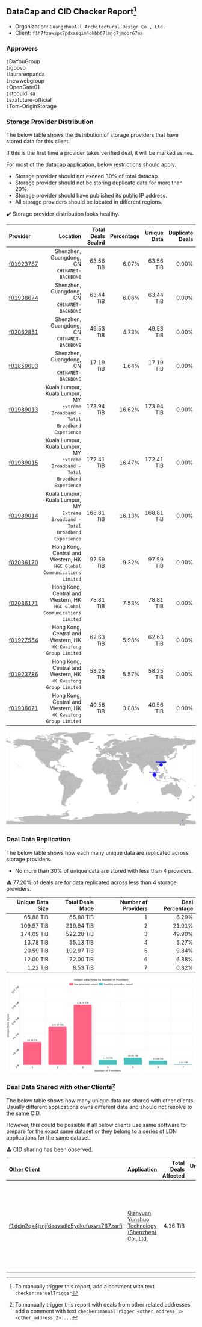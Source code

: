 ## DataCap and CID Checker Report[^1]
 - Organization: `GuangzhouAll Architectural Design Co., Ltd.`
 - Client: `f1h7fzawspx7pdxasqim4okbb67lmjg7jmoor67ma`
### Approvers
`1`DaYouGroup<br/>`1`igoovo<br/>`1`laurarenpanda<br/>`1`newwebgroup<br/>`1`OpenGate01<br/>`1`stcouldlisa<br/>`1`sxxfuture-official<br/>`1`Tom-OriginStorage

### Storage Provider Distribution
The below table shows the distribution of storage providers that have stored data for this client.

If this is the first time a provider takes verified deal, it will be marked as `new`.

For most of the datacap application, below restrictions should apply.
 - Storage provider should not exceed 30% of total datacap.
 - Storage provider should not be storing duplicate data for more than 20%.
 - Storage provider should have published its public IP address.
 - All storage providers should be located in different regions.

✔️ Storage provider distribution looks healthy.

| Provider                                              |                                                                            Location | Total Deals Sealed | Percentage | Unique Data | Duplicate Deals |
| :---------------------------------------------------- | ----------------------------------------------------------------------------------: | -----------------: | ---------: | ----------: | --------------: |
| [f01923787](https://filfox.info/en/address/f01923787) |                                     Shenzhen, Guangdong, CN<br/>`CHINANET-BACKBONE` |          63.56 TiB |      6.07% |   63.56 TiB |           0.00% |
| [f01938674](https://filfox.info/en/address/f01938674) |                                     Shenzhen, Guangdong, CN<br/>`CHINANET-BACKBONE` |          63.44 TiB |      6.06% |   63.44 TiB |           0.00% |
| [f02062851](https://filfox.info/en/address/f02062851) |                                     Shenzhen, Guangdong, CN<br/>`CHINANET-BACKBONE` |          49.53 TiB |      4.73% |   49.53 TiB |           0.00% |
| [f01859603](https://filfox.info/en/address/f01859603) |                                     Shenzhen, Guangdong, CN<br/>`CHINANET-BACKBONE` |          17.19 TiB |      1.64% |   17.19 TiB |           0.00% |
| [f01989013](https://filfox.info/en/address/f01989013) | Kuala Lumpur, Kuala Lumpur, MY<br/>`Extreme Broadband - Total Broadband Experience` |         173.94 TiB |     16.62% |  173.94 TiB |           0.00% |
| [f01989015](https://filfox.info/en/address/f01989015) | Kuala Lumpur, Kuala Lumpur, MY<br/>`Extreme Broadband - Total Broadband Experience` |         172.41 TiB |     16.47% |  172.41 TiB |           0.00% |
| [f01989014](https://filfox.info/en/address/f01989014) | Kuala Lumpur, Kuala Lumpur, MY<br/>`Extreme Broadband - Total Broadband Experience` |         168.81 TiB |     16.13% |  168.81 TiB |           0.00% |
| [f02036170](https://filfox.info/en/address/f02036170) |          Hong Kong, Central and Western, HK<br/>`HGC Global Communications Limited` |          97.59 TiB |      9.32% |   97.59 TiB |           0.00% |
| [f02036171](https://filfox.info/en/address/f02036171) |          Hong Kong, Central and Western, HK<br/>`HGC Global Communications Limited` |          78.81 TiB |      7.53% |   78.81 TiB |           0.00% |
| [f01927554](https://filfox.info/en/address/f01927554) |                  Hong Kong, Central and Western, HK<br/>`HK Kwaifong Group Limited` |          62.63 TiB |      5.98% |   62.63 TiB |           0.00% |
| [f01923786](https://filfox.info/en/address/f01923786) |                  Hong Kong, Central and Western, HK<br/>`HK Kwaifong Group Limited` |          58.25 TiB |      5.57% |   58.25 TiB |           0.00% |
| [f01938671](https://filfox.info/en/address/f01938671) |                  Hong Kong, Central and Western, HK<br/>`HK Kwaifong Group Limited` |          40.56 TiB |      3.88% |   40.56 TiB |           0.00% |

<img src="https://raw.githubusercontent.com/data-preservation-programs/filplus-checker-assets/main/filecoin-project/filecoin-plus-large-datasets/issues/1719/1679625782035.png"/>

### Deal Data Replication
The below table shows how each many unique data are replicated across storage providers.

- No more than 30% of unique data are stored with less than 4 providers.

⚠️ 77.20% of deals are for data replicated across less than 4 storage providers.

| Unique Data Size | Total Deals Made | Number of Providers | Deal Percentage |
| ---------------: | ---------------: | ------------------: | --------------: |
|        65.88 TiB |        65.88 TiB |                   1 |           6.29% |
|       109.97 TiB |       219.94 TiB |                   2 |          21.01% |
|       174.09 TiB |       522.28 TiB |                   3 |          49.90% |
|        13.78 TiB |        55.13 TiB |                   4 |           5.27% |
|        20.59 TiB |       102.97 TiB |                   5 |           9.84% |
|        12.00 TiB |        72.00 TiB |                   6 |           6.88% |
|         1.22 TiB |         8.53 TiB |                   7 |           0.82% |

<img src="https://raw.githubusercontent.com/data-preservation-programs/filplus-checker-assets/main/filecoin-project/filecoin-plus-large-datasets/issues/1719/1679625782764.png"/>

### Deal Data Shared with other Clients[^3]
The below table shows how many unique data are shared with other clients.
Usually different applications owns different data and should not resolve to the same CID.

However, this could be possible if all below clients use same software to prepare for the exact same dataset or they belong to a series of LDN applications for the same dataset.

⚠️ CID sharing has been observed.

| Other Client                                                                                                          | Application                                                                                                                          | Total Deals Affected | Unique CIDs | Approvers                                                                                                                                                                                                                    |
| :-------------------------------------------------------------------------------------------------------------------- | :----------------------------------------------------------------------------------------------------------------------------------- | -------------------: | ----------: | :--------------------------------------------------------------------------------------------------------------------------------------------------------------------------------------------------------------------------- |
| [f1dcjn2qk4jsnjfdaavsdle5ydkufuxws767zarfi](https://filfox.info/en/address/f1dcjn2qk4jsnjfdaavsdle5ydkufuxws767zarfi) | [Qianyuan Yunshuo Technology \(Shenzhen\) Co\., Ltd\.](https://github.com/filecoin-project/filecoin-plus-large-datasets/issues/1308) |             4.16 TiB |         119 | `1`1ane-1<br/>`1`cryptowhizzard<br/>`1`Joss-Hua<br/>`2`kernelogic<br/>`1`liyunzhi-666<br/>`1`NDLABS-OFFICE<br/>`1`newwebgroup<br/>`2`psh0691<br/>`1`stcouldlisa<br/>`1`Tom-OriginStorage<br/>`1`xiaoyuaiheshui<br/>`1`xinaxu |

[^1]: To manually trigger this report, add a comment with text `checker:manualTrigger`

[^2]: Deals from those addresses are combined into this report as they are specified with `checker:manualTrigger`

[^3]: To manually trigger this report with deals from other related addresses, add a comment with text `checker:manualTrigger <other_address_1> <other_address_2> ...`
